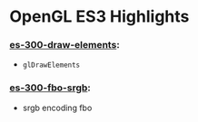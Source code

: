 # OpenGL ES3 Highlights

### [es-300-draw-elements](https://github.com/elect86/jogl-samples/blob/master/jogl-samples/src/tests/es_300/Es_300_draw_elements.java):

* `glDrawElements`

### [es-300-fbo-srgb](https://github.com/elect86/jogl-samples/blob/master/jogl-samples/src/tests/es_300/Es_300_fbo_srgb.java):

* srgb encoding fbo
